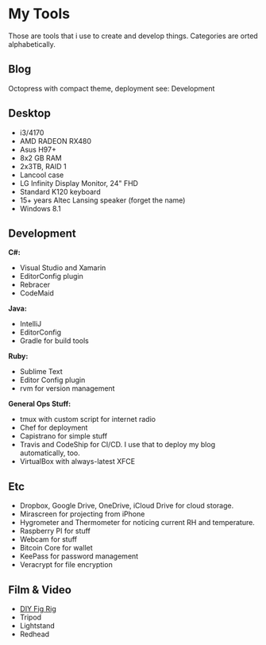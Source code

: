 # My Tools

Those are tools that i use to create and develop things. Categories are orted alphabetically.

## Blog

Octopress with compact theme, deployment see: Development

## Desktop

- i3/4170
- AMD RADEON RX480
- Asus H97+
- 8x2 GB RAM
- 2x3TB, RAID 1
- Lancool case
- LG Infinity Display Monitor, 24" FHD
- Standard K120 keyboard
- 15+ years Altec Lansing speaker (forget the name)
- Windows 8.1

## Development

**C#:**

- Visual Studio and Xamarin
- EditorConfig plugin
- Rebracer
- CodeMaid

**Java:**

- IntelliJ
- EditorConfig
- Gradle for build tools

**Ruby:**

- Sublime Text
- Editor Config plugin
- rvm for version management

**General Ops Stuff:**

- tmux with custom script for internet radio
- Chef for deployment
- Capistrano for simple stuff
- Travis and CodeShip for CI/CD. I use that to deploy my blog automatically, too.
- VirtualBox with always-latest XFCE

## Etc

- Dropbox, Google Drive, OneDrive, iCloud Drive for cloud storage.
- Mirascreen for projecting from iPhone
- Hygrometer and Thermometer for noticing current RH and temperature.
- Raspberry PI for stuff
- Webcam for stuff
- Bitcoin Core for wallet
- KeePass for password management
- Veracrypt for file encryption

## Film & Video

- [DIY Fig Rig](https://www.youtube.com/watch?v=qT72hoYxESI&t=189s)
- Tripod
- Lightstand
- Redhead

